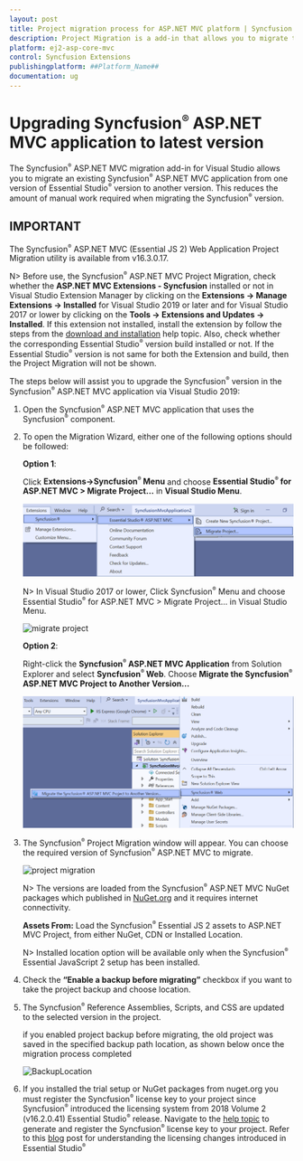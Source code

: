 ```yaml
---
layout: post
title: Project migration process for ASP.NET MVC platform | Syncfusion
description: Project Migration is a add-in that allows you to migrate the existing Syncfusion ASP.NET MVC Application from one Essential Studio version to another version.
platform: ej2-asp-core-mvc
control: Syncfusion Extensions
publishingplatform: ##Platform_Name##
documentation: ug
---
```


# Upgrading Syncfusion<sup style="font-size:70%">&reg;</sup> ASP.NET MVC application to latest version

The Syncfusion<sup style="font-size:70%">&reg;</sup> ASP.NET MVC migration add-in for Visual Studio allows you to migrate an existing Syncfusion<sup style="font-size:70%">&reg;</sup> ASP.NET MVC application from one version of Essential Studio<sup style="font-size:70%">&reg;</sup> version to another version. This reduces the amount of manual work required when migrating the Syncfusion<sup style="font-size:70%">&reg;</sup> version.

## IMPORTANT

The Syncfusion<sup style="font-size:70%">&reg;</sup> ASP.NET MVC (Essential JS 2) Web Application Project Migration utility is available from v16.3.0.17.

N> Before use, the Syncfusion<sup style="font-size:70%">&reg;</sup> ASP.NET MVC Project Migration, check whether the **ASP.NET MVC Extensions - Syncfusion** installed or not in Visual Studio Extension Manager by clicking on the **Extensions -> Manage Extensions -> Installed** for Visual Studio 2019 or later and for Visual Studio 2017 or lower by clicking on the **Tools -> Extensions and Updates -> Installed**. If this extension not installed, install the extension by follow the steps from the [download and installation](download-and-installation) help topic. Also, check whether the corresponding Essential Studio<sup style="font-size:70%">&reg;</sup> version build installed or not. If the Essential Studio<sup style="font-size:70%">&reg;</sup> version is not same for both the Extension and build, then the Project Migration will not be shown.

The steps below will assist you to upgrade the Syncfusion<sup style="font-size:70%">&reg;</sup> version in the Syncfusion<sup style="font-size:70%">&reg;</sup> ASP.NET MVC application via Visual Studio 2019:

1. Open the Syncfusion<sup style="font-size:70%">&reg;</sup> ASP.NET MVC application that uses the Syncfusion<sup style="font-size:70%">&reg;</sup> component.

2. To open the Migration Wizard, either one of the following options should be followed:

    **Option 1**:

    Click **Extensions->Syncfusion<sup style="font-size:70%">&reg;</sup> Menu** and choose **Essential Studio<sup style="font-size:70%">&reg;</sup> for ASP.NET MVC > Migrate Project…** in **Visual Studio Menu**.

    ![migrate project](images/migrate-project-latest.png)

    N> In Visual Studio 2017 or lower, Click Syncfusion<sup style="font-size:70%">&reg;</sup> Menu and choose Essential Studio<sup style="font-size:70%">&reg;</sup> for ASP.NET MVC > Migrate Project… in Visual Studio Menu.

    ![migrate project](images/migrate-project.png)

    **Option 2**:

    Right-click the **Syncfusion<sup style="font-size:70%">&reg;</sup> ASP.NET MVC Application** from Solution Explorer and select **Syncfusion<sup style="font-size:70%">&reg;</sup> Web**. Choose **Migrate the Syncfusion<sup style="font-size:70%">&reg;</sup> ASP.NET MVC Project to Another Version…**

    ![migrate the essential js2](images/migrate-essentialJs2.png)

3. The Syncfusion<sup style="font-size:70%">&reg;</sup> Project Migration window will appear. You can choose the required version of Syncfusion<sup style="font-size:70%">&reg;</sup> ASP.NET MVC to migrate.

    ![project migration](images/project-migration.png)

    N> The versions are loaded from the Syncfusion<sup style="font-size:70%">&reg;</sup> ASP.NET MVC NuGet packages which published in [NuGet.org](https://www.nuget.org/packages?q=Tags%3A%22aspnetmvc%22syncfusion) and it requires internet connectivity.

    **Assets From:** Load the Syncfusion<sup style="font-size:70%">&reg;</sup> Essential JS 2 assets to ASP.NET MVC Project, from either NuGet, CDN or Installed Location.

    N> Installed location option will be available only when the Syncfusion<sup style="font-size:70%">&reg;</sup> Essential JavaScript 2 setup has been installed.

4. Check the **“Enable a backup before migrating”** checkbox if you want to take the project backup and choose location.

5. The Syncfusion<sup style="font-size:70%">&reg;</sup> Reference Assemblies, Scripts, and CSS are updated to the selected version in the project.

    if you enabled project backup before migrating, the old project was saved in the specified backup path location, as shown below once the migration process completed

    ![BackupLocation](images/BackupLocation.png)

6. If you installed the trial setup or NuGet packages from nuget.org you must register the Syncfusion<sup style="font-size:70%">&reg;</sup> license key to your project since Syncfusion<sup style="font-size:70%">&reg;</sup> introduced the licensing system from 2018 Volume 2 (v16.2.0.41) Essential Studio<sup style="font-size:70%">&reg;</sup> release. Navigate to the [help topic](https://help.syncfusion.com/common/essential-studio/licensing/license-key#how-to-generate-syncfusion-license-key) to generate and register the Syncfusion<sup style="font-size:70%">&reg;</sup> license key to your project. Refer to this [blog](https://blog.syncfusion.com/post/Whats-New-in-2018-Volume-2-Licensing-Changes-in-the-1620x-Version-of-Essential-Studio.aspx?_ga=2.11237684.1233358434.1587355730-230058891.1567654773) post for understanding the licensing changes introduced in Essential Studio<sup style="font-size:70%">&reg;</sup>